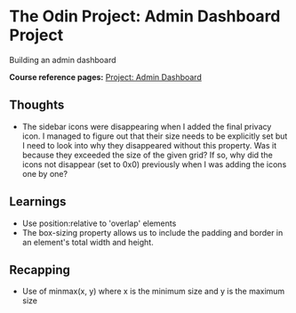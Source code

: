 # The Odin Project: Admin Dashboard Project

Building an admin dashboard

**Course reference pages:**
[Project: Admin Dashboard](https://www.theodinproject.com/lessons/node-path-intermediate-html-and-css-admin-dashboard)

## Thoughts
- The sidebar icons were disappearing when I added the final privacy icon. I managed to figure out
that their size needs to be explicitly set but I need to look into why they disappeared without this
property. Was it because they exceeded the size of the given grid? If so, why did the icons not
disappear (set to 0x0) previously when I was adding the icons one by one?

## Learnings
- Use position:relative to 'overlap' elements
- The box-sizing property allows us to include the padding and border in an element's total width and height.

## Recapping
- Use of minmax(x, y) where x is the minimum size and y is the maximum size
